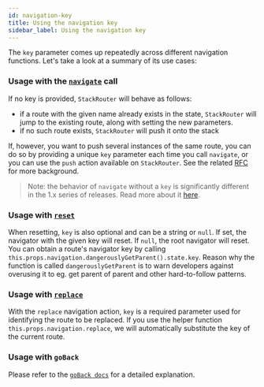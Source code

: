 ```yaml
---
id: navigation-key
title: Using the navigation key
sidebar_label: Using the navigation key
---
```


The `key` parameter comes up repeatedly across different navigation functions. Let's take a look at a summary of its use cases:

### Usage with the [`navigate`](navigation-actions.md#navigate) call

If no key is provided, `StackRouter` will behave as follows:

- if a route with the given name already exists in the state, `StackRouter` will jump to the existing route, along with setting the new parameters.
- if no such route exists, `StackRouter` will push it onto the stack

If, however, you want to push several instances of the same route, you can do so by providing a unique `key` parameter each time you call `navigate`, or you can use the `push` action available on `StackRouter`. See the related [RFC](https://github.com/react-navigation/rfcs/blob/master/text/0004-less-pushy-navigate.md) for more background.

> Note: the behavior of `navigate` without a `key` is significantly different in the 1.x series of releases. Read more about it [here](https://gist.github.com/vonovak/ef72f5efe1d36742de8968ff6a708985).

### Usage with [`reset`](navigation-actions.md#reset)

When resetting, `key` is also optional and can be a string or `null`. If set, the navigator with the given key will reset. If `null`, the root navigator will reset. You can obtain a route's navigator key by calling `this.props.navigation.dangerouslyGetParent().state.key`. Reason why the function is called `dangerouslyGetParent` is to warn developers against overusing it to eg. get parent of parent and other hard-to-follow patterns.

### Usage with [`replace`](navigation-actions.md#replace)

With the `replace` navigation action, `key` is a required parameter used for identifying the route to be replaced. If you use the helper function `this.props.navigation.replace`, we will automatically substitute the key of the current route.

### Usage with `goBack`

Please refer to the [`goBack docs`](navigation-prop.md#goback-close-the-active-screen-and-move-back) for a detailed explanation.
